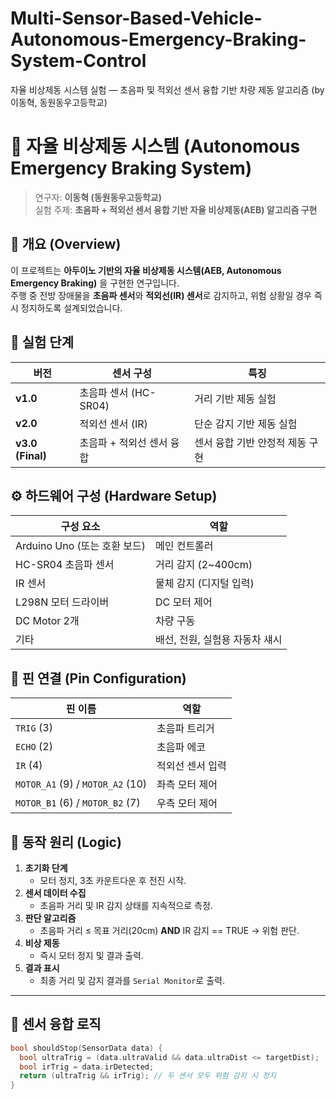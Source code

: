 # Multi-Sensor-Based-Vehicle-Autonomous-Emergency-Braking-System-Control
자율 비상제동 시스템 실험 — 초음파 및 적외선 센서 융합 기반 차량 제동 알고리즘 (by 이동혁, 동원동우고등학교)


# 🚗 자율 비상제동 시스템 (Autonomous Emergency Braking System)

> 연구자: **이동혁 (동원동우고등학교)**  
> 실험 주제: **초음파 + 적외선 센서 융합 기반 자율 비상제동(AEB) 알고리즘 구현**

## 📘 개요 (Overview)

이 프로젝트는 **아두이노 기반의 자율 비상제동 시스템(AEB, Autonomous Emergency Braking)** 을 구현한 연구입니다.  
주행 중 전방 장애물을 **초음파 센서**와 **적외선(IR) 센서**로 감지하고, 위험 상황일 경우 즉시 정지하도록 설계되었습니다.

## 🧩 실험 단계

| 버전 | 센서 구성 | 특징 |
|------|------------|------|
| **v1.0** | 초음파 센서 (HC-SR04) | 거리 기반 제동 실험 |
| **v2.0** | 적외선 센서 (IR) | 단순 감지 기반 제동 실험 |
| **v3.0 (Final)** | 초음파 + 적외선 센서 융합 | 센서 융합 기반 안정적 제동 구현 |

## ⚙️ 하드웨어 구성 (Hardware Setup)

| 구성 요소 | 역할 |
|------------|------|
| Arduino Uno (또는 호환 보드) | 메인 컨트롤러 |
| HC-SR04 초음파 센서 | 거리 감지 (2~400cm) |
| IR 센서 | 물체 감지 (디지털 입력) |
| L298N 모터 드라이버 | DC 모터 제어 |
| DC Motor 2개 | 차량 구동 |
| 기타 | 배선, 전원, 실험용 자동차 섀시 |


## 🔌 핀 연결 (Pin Configuration)

| 핀 이름 | 역할 |
|----------|------|
| `TRIG` (3) | 초음파 트리거 |
| `ECHO` (2) | 초음파 에코 |
| `IR` (4) | 적외선 센서 입력 |
| `MOTOR_A1` (9) / `MOTOR_A2` (10) | 좌측 모터 제어 |
| `MOTOR_B1` (6) / `MOTOR_B2` (7) | 우측 모터 제어 |


## 🧮 동작 원리 (Logic)

1. **초기화 단계**
   - 모터 정지, 3초 카운트다운 후 전진 시작.
2. **센서 데이터 수집**
   - 초음파 거리 및 IR 감지 상태를 지속적으로 측정.
3. **판단 알고리즘**
   - 초음파 거리 ≤ 목표 거리(20cm) **AND** IR 감지 == TRUE → 위험 판단.
4. **비상 제동**
   - 즉시 모터 정지 및 결과 출력.
5. **결과 표시**
   - 최종 거리 및 감지 결과를 `Serial Monitor`로 출력.

---

## 🧠 센서 융합 로직

```c
bool shouldStop(SensorData data) {
  bool ultraTrig = (data.ultraValid && data.ultraDist <= targetDist);
  bool irTrig = data.irDetected;
  return (ultraTrig && irTrig); // 두 센서 모두 위험 감지 시 정지
}
